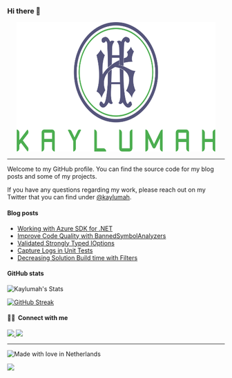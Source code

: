 ### Hi there 👋

<p align="center">
  <img alt="Kaylumah Logo" width="460" height="300" src="meta/resources/logo.svg">
</p>

---

Welcome to my GitHub profile. You can find the source code for my blog posts and some of my projects.

If you have any questions regarding my work, please reach out on my Twitter that you can find under [@kaylumah](https://twitter.com/kaylumah).

<!-- #### Skills
![C#](https://img.shields.io/static/v1?style=for-the-badge&logo=c-sharp&message=CSharp&label=&color=fedcba&labelColor=abcdef)
![Java](https://img.shields.io/static/v1?style=for-the-badge&logo=java&message=Java&label=&color=007396&labelColor=000000) -->

#### Blog posts
<!-- BLOG-POST-LIST:START -->
- [Working with Azure SDK for .NET](https://kaylumah.nl/2022/02/21/working-with-azure-sdk-for-dotnet.html)
- [Improve Code Quality with BannedSymbolAnalyzers](https://kaylumah.nl/2022/01/31/improve-code-quality-with-bannedsymbolanalyzers.html)
- [Validated Strongly Typed IOptions](https://kaylumah.nl/2021/11/29/validated-strongly-typed-ioptions.html)
- [Capture Logs in Unit Tests](https://kaylumah.nl/2021/11/14/capture-logs-in-unit-tests.html)
- [Decreasing Solution Build time with Filters](https://kaylumah.nl/2021/07/17/decreasing-solution-build-time-with-filters.html)
<!-- BLOG-POST-LIST:END -->

#### GitHub stats

![Kaylumah's Stats](https://github-readme-stats.vercel.app/api?username=Kaylumah&show_icons=true&theme=bear)

[![GitHub Streak](https://github-readme-streak-stats.herokuapp.com?user=kaylumah&theme=bear)](https://git.io/streak-stats)

#### 🤝🏻 &nbsp;Connect with me

<!-- 
 TODO twitter, dev.to, website
-->

<a href="https://www.linkedin.com/in/maxhamulyak/">
    <img src="https://img.shields.io/badge/linkedin-%230077B5.svg?&style=for-the-badge&logo=linkedin&logoColor=white" />
</a>
<a href="mailto:max@kaylumah.nl">
    <img src="https://img.shields.io/badge/email-%23D14836.svg?&style=for-the-badge&logo=gmail&logoColor=white" />
</a>


---
![Made with love in Netherlands](https://madewithlove.now.sh/nl?heart=true&template=for-the-badge)

<img src="https://profile-counter.glitch.me/kaylumah/count.svg" />



<!--
**maxhamulyak/maxhamulyak** is a ✨ _special_ ✨ repository because its `README.md` (this file) appears on your GitHub profile.

Here are some ideas to get you started:

- 🔭 I’m currently working on ...
- 🌱 I’m currently learning ...
- 👯 I’m looking to collaborate on ...
- 🤔 I’m looking for help with ...
- 💬 Ask me about ...
- 📫 How to reach me: ...
- 😄 Pronouns: ...
- ⚡ Fun fact: ...
-->

<!-- https://docs.github.com/en/github/setting-up-and-managing-your-github-profile/managing-your-profile-readme

https://towardsdatascience.com/build-a-stunning-readme-for-your-github-profile-9b80434fe5d7

https://javascript.plainenglish.io/how-to-create-an-awesome-github-profile-readme-a474d5b45645

https://dev.to/diogorodrigues/creating-amazing-github-profiles-readme-5h31

https://github.com/coderjojo/creative-profile-readme

https://github.com/abhisheknaiidu/awesome-github-profile-readme -->